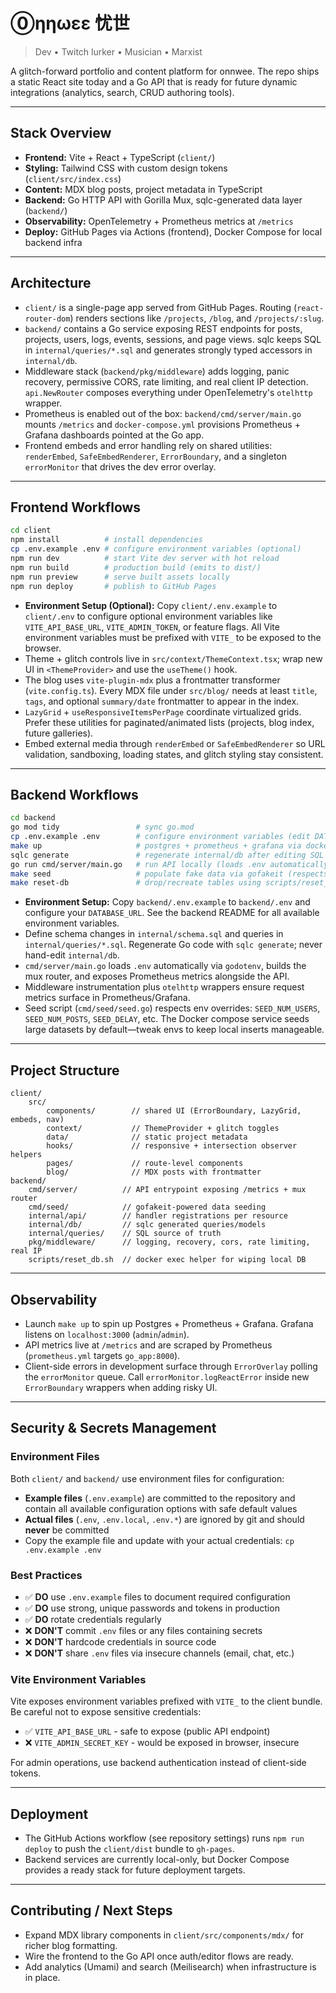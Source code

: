 # ⓪ηηωεε 忧世

> Dev • Twitch lurker • Musician • Marxist

A glitch-forward portfolio and content platform for onnwee. The repo ships a static React site today and a Go API that is ready for future dynamic integrations (analytics, search, CRUD authoring tools).

---

## Stack Overview

- **Frontend:** Vite + React + TypeScript (`client/`)
- **Styling:** Tailwind CSS with custom design tokens (`client/src/index.css`)
- **Content:** MDX blog posts, project metadata in TypeScript
- **Backend:** Go HTTP API with Gorilla Mux, sqlc-generated data layer (`backend/`)
- **Observability:** OpenTelemetry + Prometheus metrics at `/metrics`
- **Deploy:** GitHub Pages via Actions (frontend), Docker Compose for local backend infra

---

## Architecture

- `client/` is a single-page app served from GitHub Pages. Routing (`react-router-dom`) renders sections like `/projects`, `/blog`, and `/projects/:slug`.
- `backend/` contains a Go service exposing REST endpoints for posts, projects, users, logs, events, sessions, and page views. sqlc keeps SQL in `internal/queries/*.sql` and generates strongly typed accessors in `internal/db`.
- Middleware stack (`backend/pkg/middleware`) adds logging, panic recovery, permissive CORS, rate limiting, and real client IP detection. `api.NewRouter` composes everything under OpenTelemetry's `otelhttp` wrapper.
- Prometheus is enabled out of the box: `backend/cmd/server/main.go` mounts `/metrics` and `docker-compose.yml` provisions Prometheus + Grafana dashboards pointed at the Go app.
- Frontend embeds and error handling rely on shared utilities: `renderEmbed`, `SafeEmbedRenderer`, `ErrorBoundary`, and a singleton `errorMonitor` that drives the dev error overlay.

---

## Frontend Workflows

```bash
cd client
npm install          # install dependencies
cp .env.example .env # configure environment variables (optional)
npm run dev          # start Vite dev server with hot reload
npm run build        # production build (emits to dist/)
npm run preview      # serve built assets locally
npm run deploy       # publish to GitHub Pages
```

- **Environment Setup (Optional):** Copy `client/.env.example` to `client/.env` to configure optional environment variables like `VITE_API_BASE_URL`, `VITE_ADMIN_TOKEN`, or feature flags. All Vite environment variables must be prefixed with `VITE_` to be exposed to the browser.
- Theme + glitch controls live in `src/context/ThemeContext.tsx`; wrap new UI in `<ThemeProvider>` and use the `useTheme()` hook.
- The blog uses `vite-plugin-mdx` plus a frontmatter transformer (`vite.config.ts`). Every MDX file under `src/blog/` needs at least `title`, `tags`, and optional `summary/date` frontmatter to appear in the index.
- `LazyGrid` + `useResponsiveItemsPerPage` coordinate virtualized grids. Prefer these utilities for paginated/animated lists (projects, blog index, future galleries).
- Embed external media through `renderEmbed` or `SafeEmbedRenderer` so URL validation, sandboxing, loading states, and glitch styling stay consistent.

---

## Backend Workflows

```bash
cd backend
go mod tidy                 # sync go.mod
cp .env.example .env        # configure environment variables (edit DATABASE_URL)
make up                     # postgres + prometheus + grafana via docker-compose
sqlc generate               # regenerate internal/db after editing SQL
go run cmd/server/main.go   # run API locally (loads .env automatically)
make seed                   # populate fake data via gofakeit (respects SEED_* envs)
make reset-db               # drop/recreate tables using scripts/reset_db.sh
```

- **Environment Setup:** Copy `backend/.env.example` to `backend/.env` and configure your `DATABASE_URL`. See the backend README for all available environment variables.
- Define schema changes in `internal/schema.sql` and queries in `internal/queries/*.sql`. Regenerate Go code with `sqlc generate`; never hand-edit `internal/db`.
- `cmd/server/main.go` loads `.env` automatically via `godotenv`, builds the mux router, and exposes Prometheus metrics alongside the API.
- Middleware instrumentation plus `otelhttp` wrappers ensure request metrics surface in Prometheus/Grafana.
- Seed script (`cmd/seed/seed.go`) respects env overrides: `SEED_NUM_USERS`, `SEED_NUM_POSTS`, `SEED_DELAY`, etc. The Docker compose service seeds large datasets by default—tweak envs to keep local inserts manageable.

---

## Project Structure

```
client/
	src/
		components/        // shared UI (ErrorBoundary, LazyGrid, embeds, nav)
		context/           // ThemeProvider + glitch toggles
		data/              // static project metadata
		hooks/             // responsive + intersection observer helpers
		pages/             // route-level components
		blog/              // MDX posts with frontmatter
backend/
	cmd/server/          // API entrypoint exposing /metrics + mux router
	cmd/seed/            // gofakeit-powered data seeding
	internal/api/        // handler registrations per resource
	internal/db/         // sqlc generated queries/models
	internal/queries/    // SQL source of truth
	pkg/middleware/      // logging, recovery, cors, rate limiting, real IP
	scripts/reset_db.sh  // docker exec helper for wiping local DB
```

---

## Observability

- Launch `make up` to spin up Postgres + Prometheus + Grafana. Grafana listens on `localhost:3000` (`admin`/`admin`).
- API metrics live at `/metrics` and are scraped by Prometheus (`prometheus.yml` targets `go_app:8000`).
- Client-side errors in development surface through `ErrorOverlay` polling the `errorMonitor` queue. Call `errorMonitor.logReactError` inside new `ErrorBoundary` wrappers when adding risky UI.

---

## Security & Secrets Management

### Environment Files
Both `client/` and `backend/` use environment files for configuration:

- **Example files** (`.env.example`) are committed to the repository and contain all available configuration options with safe default values
- **Actual files** (`.env`, `.env.local`, `.env.*`) are ignored by git and should **never** be committed
- Copy the example file and update with your actual credentials: `cp .env.example .env`

### Best Practices
- ✅ **DO** use `.env.example` files to document required configuration
- ✅ **DO** use strong, unique passwords and tokens in production
- ✅ **DO** rotate credentials regularly
- ❌ **DON'T** commit `.env` files or any files containing secrets
- ❌ **DON'T** hardcode credentials in source code
- ❌ **DON'T** share `.env` files via insecure channels (email, chat, etc.)

### Vite Environment Variables
Vite exposes environment variables prefixed with `VITE_` to the client bundle. Be careful not to expose sensitive credentials:
- ✅ `VITE_API_BASE_URL` - safe to expose (public API endpoint)
- ❌ `VITE_ADMIN_SECRET_KEY` - would be exposed in browser, insecure

For admin operations, use backend authentication instead of client-side tokens.

---

## Deployment

- The GitHub Actions workflow (see repository settings) runs `npm run deploy` to push the `client/dist` bundle to `gh-pages`.
- Backend services are currently local-only, but Docker Compose provides a ready stack for future deployment targets.

---

## Contributing / Next Steps

- Expand MDX library components in `client/src/components/mdx/` for richer blog formatting.
- Wire the frontend to the Go API once auth/editor flows are ready.
- Add analytics (Umami) and search (Meilisearch) when infrastructure is in place.
